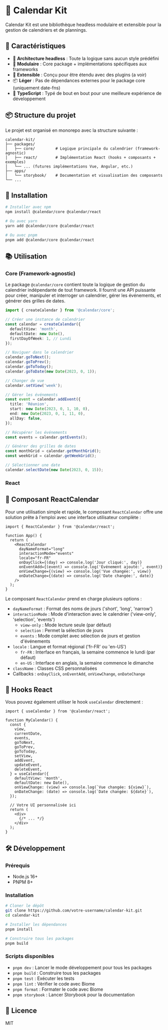 # 📅 Calendar Kit

Calendar Kit est une bibliothèque headless modulaire et extensible pour la gestion de calendriers et de plannings. 

## 🌟 Caractéristiques

- 🧠 **Architecture headless** : Toute la logique sans aucun style prédéfini
- 🧩 **Modulaire** : Core package + implémentations spécifiques aux frameworks
- 🔌 **Extensible** : Conçu pour être étendu avec des plugins (a voir)
- 📦 **Léger** : Pas de dépendances externes pour le package core (uniquement date-fns)
- 💪 **TypeScript** : Typé de bout en bout pour une meilleure expérience de développement

## 📦 Structure du projet

Le projet est organisé en monorepo avec la structure suivante :

```
calendar-kit/
├── packages/
│   ├── core/         # Logique principale du calendrier (framework-agnostic)
│   ├── react/        # Implémentation React (hooks + composants + exemples)
│   └── ... (futures implémentations Vue, Angular, etc.)
├── apps/
│   └── storybook/    # Documentation et visualisation des composants
└── ...
```

## 🚀 Installation

```bash
# Installer avec npm
npm install @calendar/core @calendar/react

# Ou avec yarn
yarn add @calendar/core @calendar/react

# Ou avec pnpm
pnpm add @calendar/core @calendar/react
```

## 📚 Utilisation

### Core (Framework-agnostic)

Le package `@calendar/core` contient toute la logique de gestion du calendrier indépendante de tout framework. Il fournit une API puissante pour créer, manipuler et interroger un calendrier, gérer les événements, et générer des grilles de dates.

```typescript
import { createCalendar } from '@calendar/core';

// Créer une instance de calendrier
const calendar = createCalendar({
  defaultView: 'month',
  defaultDate: new Date(),
  firstDayOfWeek: 1, // Lundi
});

// Naviguer dans le calendrier
calendar.goToNext();
calendar.goToPrev();
calendar.goToToday();
calendar.goToDate(new Date(2023, 0, 1));

// Changer de vue
calendar.setView('week');

// Gérer les événements
const event = calendar.addEvent({
  title: 'Réunion',
  start: new Date(2023, 0, 1, 10, 0),
  end: new Date(2023, 0, 1, 11, 0),
  allDay: false,
});

// Récupérer les événements
const events = calendar.getEvents();

// Générer des grilles de dates
const monthGrid = calendar.getMonthGrid();
const weekGrid = calendar.getWeekGrid();

// Sélectionner une date
calendar.selectDate(new Date(2023, 0, 15));
```

### React

## 📆 Composant ReactCalendar

Pour une utilisation simple et rapide, le composant `ReactCalendar` offre une solution prête à l'emploi avec une interface utilisateur complète :

```tsx
import { ReactCalendar } from '@calendar/react';

function App() {
  return (
    <ReactCalendar 
      dayNameFormat="long"
      interactionMode="events"
      locale="fr-FR"
      onDayClick={(day) => console.log('Jour cliqué:', day)}
      onEventAdd={(event) => console.log('Événement ajouté:', event)}
      onViewChange={(view) => console.log('Vue changée:', view)}
      onDateChange={(date) => console.log('Date changée:', date)}
    />
  );
}
```

Le composant `ReactCalendar` prend en charge plusieurs options :
- `dayNameFormat` : Format des noms de jours ('short', 'long', 'narrow')
- `interactionMode` : Mode d'interaction avec le calendrier ('view-only', 'selection', 'events')
  - `view-only` : Mode lecture seule (par défaut)
  - `selection` : Permet la sélection de jours
  - `events` : Mode complet avec sélection de jours et gestion d'événements
- `locale` : Langue et format régional ('fr-FR' ou 'en-US')
  - `fr-FR` : Interface en français, la semaine commence le lundi (par défaut)
  - `en-US` : Interface en anglais, la semaine commence le dimanche
- `className` : Classes CSS personnalisées
- Callbacks : `onDayClick`, `onEventAdd`, `onViewChange`, `onDateChange`

## 🧩 Hooks React

Vous pouvez également utiliser le hook `useCalendar` directement :

```tsx
import { useCalendar } from '@calendar/react';

function MyCalendar() {
  const {
    view,
    currentDate,
    events,
    goToNext,
    goToPrev,
    goToToday,
    setView,
    addEvent,
    updateEvent,
    deleteEvent,
  } = useCalendar({
    defaultView: 'month',
    defaultDate: new Date(),
    onViewChange: (view) => console.log(`Vue changée: ${view}`),
    onDateChange: (date) => console.log(`Date changée: ${date}`),
  });

  // Votre UI personnalisée ici
  return (
    <div>
      {/* ... */}
    </div>
  );
}
```

## 🛠️ Développement

### Prérequis

- Node.js 16+
- PNPM 8+

### Installation

```bash
# Cloner le dépôt
git clone https://github.com/votre-username/calendar-kit.git
cd calendar-kit

# Installer les dépendances
pnpm install

# Construire tous les packages
pnpm build
```

### Scripts disponibles

- `pnpm dev` : Lancer le mode développement pour tous les packages
- `pnpm build` : Construire tous les packages
- `pnpm test` : Exécuter les tests
- `pnpm lint` : Vérifier le code avec Biome
- `pnpm format` : Formater le code avec Biome
- `pnpm storybook` : Lancer Storybook pour la documentation

## 📝 Licence

MIT 